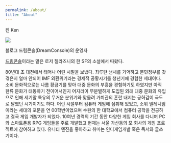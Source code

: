 ```yaml
---
permalink: /about/
title: "About"
---
```


켄 Ken

<a href="https://www.gravatar.com/21d53a5654d2ab146d2c880cfaba85d0"><img src="https://www.gravatar.com/avatar/21d53a5654d2ab146d2c880cfaba85d0" /></a>

블로그 드림콘솔(DreamConsole)의 운영자

[드림콘솔](http://www.technovelgy.com/ct/content.asp?Bnum=1877)이라는 말은 로저 젤라즈니의 한 SF의 소설에서 따왔다.

80년대 초 대전에서 태어나 어린 시절을 보냈다. 최루탄 냄새를 기억하고 문민정부를 갓 겪은지 얼마 안되어 IMF 외환위기라는 경제적 공황시기를 청년기에 경험한 세대이다. 소비 문화적으로는 나름 황금기를 맞아 대중 문화의 부흥을 경험하기도 하였지만 아직 한류 문화가 태동하기 전이어서인지 어지러이 무분별하게 도입된 외래 대중 문화의 유입으로 인해 세기말 특유의 무거운 분위기와 맞물려 가치관의 혼란 내지는 공허감이 극도로 달했던 시기이기도 하다. 어린 시절부터 컴퓨터 게임에 심취해 있었고, 소위 밀레니엄이라는 세대의 포문을 연 00학번이었으며 수원의 한 대학교에서 컴퓨터 공학을 전공하고 결국 게임 개발자가 되었다. 10여년 경력의 기간 동안 다양한 게임 회사를 다니며 PC와 스마트폰용 RPG 게임들을 주로 개발했고 현재는 서울 가산동의 모 회사의 게임 프로젝트에 참여하고 있다. 유니티 엔진을 좋아하고 취미는 인디게임개발 혹은 독서와 글쓰기이다.
